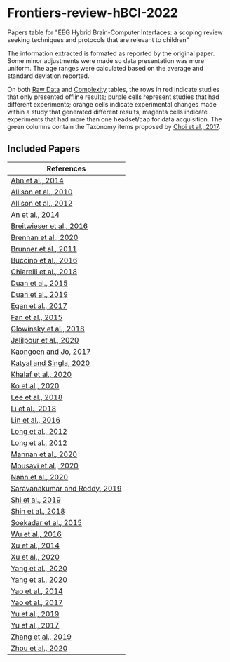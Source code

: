 # Frontiers-review-hBCI-2022
Papers table for "EEG Hybrid Brain-Computer Interfaces: a scoping review seeking techniques and protocols that are relevant to children"

The information extracted is formated as reported by the original paper. Some minor adjustments were made so data presentation was more uniform. The age ranges were calculated based on the average and standard deviation reported.

On both [Raw Data](Raw_extracted_data.xlsx) and [Complexity](Complexity_data.xlsx) tables, the rows in red indicate studies that only presented offline results; purple cells represent studies that had different experiments; orange cells indicate experimental changes made within a study that generated different results; magenta cells indicate experiments that had more than one headset/cap for data acquisition. The green columns contain the Taxonomy items proposed by [Choi et al., 2017](https://journals.plos.org/plosone/article?id=10.1371/journal.pone.0176674).

## Included Papers
| References    	|
|-------------------|
|[Ahn et al., 2014](https://www.scopus.com/inward/record.uri?eid=2-s2.0-84913533967&doi=10.1088%2f1741-2560%2f11%2f6%2f066004&partnerID=40&md5=146db5e42c496b31409499dff3ebd799)|
|[Allison et al., 2010](https://www.scopus.com/inward/record.uri?eid=2-s2.0-77949881203&doi=10.1088%2f1741-2560%2f7%2f2%2f026007&partnerID=40&md5=ce08a85e006fce6e9160f974d80c3855)|
|[Allison et al., 2012](https://www.scopus.com/inward/record.uri?eid=2-s2.0-84864050949&doi=10.1016%2fj.jneumeth.2012.06.022&partnerID=40&md5=07cf4078e6d0f6b45e3b4fada1c0d214)|
|[An et al., 2014](https://www.scopus.com/inward/record.uri?eid=2-s2.0-84908599463&doi=10.1371%2fjournal.pone.0111070&partnerID=40&md5=69a605514b86f38eded63f493d66b2d7)|
|[Breitwieser et al., 2016](https://www.scopus.com/inward/record.uri?eid=2-s2.0-85002142090&doi=10.1088%2f1741-2560%2f13%2f6%2f066015&partnerID=40&md5=01fa16a748e8545afedee46f9d314e85)|
|[Brennan et al., 2020](https://ieeexplore.ieee.org/document/9078355)|
|[Brunner et al., 2011](https://www.scopus.com/inward/record.uri?eid=2-s2.0-79954511953&doi=10.1088%2f1741-2560%2f8%2f2%2f025010&partnerID=40&md5=496cb4d04f926be4df81878fb2b9cb8b)|
|[Buccino et al., 2016](https://www.scopus.com/inward/record.uri?eid=2-s2.0-84953889335&doi=10.1371%2fjournal.pone.0146610&partnerID=40&md5=9fc93e1cb10e088e7b050ba6b43c51f2)|
|[Chiarelli et al., 2018](https://iopscience-iop-org.login.ezproxy.library.ualberta.ca/article/10.1088/1741-2552/aaaf82)|
|[Duan et al., 2015](https://www.scopus.com/inward/record.uri?eid=2-s2.0-84961857261&doi=10.1109%2fTAMD.2015.2434951&partnerID=40&md5=2fe01c5a33e418cc1440d2285c4720c1)|
|[Duan et al., 2019](https://www.frontiersin.org/articles/10.3389/fnbot.2019.00023/full)|
|[Egan et al., 2017](https://www.scopus.com/inward/record.uri?eid=2-s2.0-85031696372&doi=10.1088%2f1741-2552%2faa6bb2&partnerID=40&md5=3cf76d28c6b68772c88cee699295215e)|
|[Fan et al., 2015](https://ieeexplore.ieee.org/document/6847229)|
|[Glowinsky et al., 2018](https://www.scopus.com/inward/record.uri?eid=2-s2.0-85053116383&doi=10.1088%2f2057-1976%2faab29a&partnerID=40&md5=76c834de89044913e85eee832550ff71)|
|[Jalilpour et al., 2020](https://www.sciencedirect.com/science/article/abs/pii/S0169260719307850?via%3Dihub)|
|[Kaongoen and Jo, 2017](https://www.scopus.com/inward/record.uri?eid=2-s2.0-85010198857&doi=10.1016%2fj.jneumeth.2017.01.011&partnerID=40&md5=39e9fa5d007c34848727a4d7d12e8ac7)|
|[Katyal and Singla, 2020](https://www.scopus.com/inward/record.uri?eid=2-s2.0-85079527163&doi=10.1016%2fj.bspc.2020.101884&partnerID=40&md5=fb4e6147f12b920aceaed0052ed59e4c)|
|[Khalaf et al., 2020](https://www.scopus.com/inward/record.uri?eid=2-s2.0-85080952158&doi=10.1007%2f978-3-030-34784-0_15&partnerID=40&md5=93a46037a92c9e98238e79e8726ea78e)|
|[Ko et al., 2020](https://iopscience.iop.org/article/10.1088/1741-2552/abd1c0)|
|[Lee et al., 2018](https://ieeexplore.ieee.org/document/8361842)|
|[Li et al., 2018](https://www.scopus.com/inward/record.uri?eid=2-s2.0-85032456765&doi=10.1109%2fTCDS.2017.2766258&partnerID=40&md5=b70b045b0b82aac9fd85f1aaa75f20ad)|
|[Lin et al., 2016](https://www.scopus.com/inward/record.uri?eid=2-s2.0-84962406471&doi=10.1088%2f1741-2560%2f13%2f2%2f026020&partnerID=40&md5=f9ad0a25d1ae257f28c17a0ca084c837)|
|[Long et al., 2012](https://www.scopus.com/inward/record.uri?eid=2-s2.0-84866114575&doi=10.1109%2fTNSRE.2012.2197221&partnerID=40&md5=2c094bd6c053f346ffb58b4fbb997e4b)|
|[Long et al., 2012](https://www.scopus.com/inward/record.uri?eid=2-s2.0-84555190690&doi=10.1109%2fTBME.2011.2167718&partnerID=40&md5=f497b098c2bb30031e2dab319faf716f)|
|[Mannan et al., 2020](https://www.scopus.com/inward/record.uri?eid=2-s2.0-85079339987&doi=10.3390%2fs20030891&partnerID=40&md5=5146135c46df3acc3e23926fd8c42679)|
|[Mousavi et al., 2020](https://www.scopus.com/inward/record.uri?eid=2-s2.0-85095670016&doi=10.1088%2f1741-2552%2fabaa9d&partnerID=40&md5=f43e3794c0da328f34d6f75eb2865864)|
|[Nann et al., 2020](https://www.scopus.com/inward/record.uri?eid=2-s2.0-85098135409&doi=10.3389%2ffnhum.2020.580105&partnerID=40&md5=1e90a3f6a6aa7b9a9e9bc99a422c4f78)|
|[Saravanakumar and Reddy, 2019](https://www.sciencedirect.com/science/article/abs/pii/S1474034619305671)|
|[Shi et al., 2019](https://link.springer.com/article/10.1007/s00500-018-3670-3)|
|[Shin et al., 2018](https://www.scopus.com/inward/record.uri?eid=2-s2.0-85043786763&doi=10.3389%2ffninf.2018.00005&partnerID=40&md5=85bcf986f6e7fc7a7832f892c01dbdb5)|
|[Soekadar et al., 2015](https://www.scopus.com/inward/record.uri?eid=2-s2.0-84931829638&doi=10.1515%2fbmt-2014-0126&partnerID=40&md5=e55efaeaa142834d5dd5b462762b008b)|
|[Wu et al., 2016](https://www.scopus.com/inward/record.uri?eid=2-s2.0-84979561891&doi=10.1186%2fs12984-016-0179-9&partnerID=40&md5=e33f14fd606610408de04b1db3b75af7)|
|[Xu et al., 2014](https://www.scopus.com/inward/record.uri?eid=2-s2.0-84897455863&doi=10.1088%2f1741-2560%2f11%2f2%2f026014&partnerID=40&md5=365c9b4c2b4f5e0dac3d74cb3818b704)|
|[Xu et al., 2020](https://www.scopus.com/inward/record.uri?eid=2-s2.0-85086895285&doi=10.1109%2fTBME.2020.2975614&partnerID=40&md5=2ec0abed8fbebfd7753cf71a5dc8113b)|
|[Yang et al., 2020](https://www.scopus.com/inward/record.uri?eid=2-s2.0-85087545007&doi=10.1155%2f2020%2f4137283&partnerID=40&md5=28f02cf40c6fcde833d85690d1e3f8e0)|
|[Yang et al., 2020](https://www.mdpi.com/1424-8220/20/19/5474)|
|[Yao et al., 2014](https://www.scopus.com/inward/record.uri?eid=2-s2.0-84904614288&doi=10.1109%2fTBME.2013.2287245&partnerID=40&md5=e04cb6d7a70bb3f8a3b7f9973e4bce10)|
|[Yao et al., 2017](https://www.scopus.com/inward/record.uri?eid=2-s2.0-85029614462&doi=10.1109%2fTNSRE.2017.2684084&partnerID=40&md5=5a8ef80f546e7c25605d6e1b2bceadc2)|
|[Yu et al., 2019](https://www.scopus.com/inward/record.uri?eid=2-s2.0-85067240957&doi=10.1109%2fTNSRE.2019.2914916&partnerID=40&md5=901f07f932aaae979d1350649b4f3989)|
|[Yu et al., 2017](https://www.scopus.com/inward/record.uri?eid=2-s2.0-85032834172&doi=10.1109%2fTNSRE.2017.2766365&partnerID=40&md5=df70cbf02fab9593a2177e3e23fe21c0)|
|[Zhang et al., 2019](https://www.scopus.com/inward/record.uri?eid=2-s2.0-85065593463&doi=10.3389%2ffnbot.2019.00007&partnerID=40&md5=4fc1b6945a9d63d22731b65a566c62cb)|
|[Zhou et al., 2020](https://www.scopus.com/inward/record.uri?eid=2-s2.0-85091263653&doi=10.1109%2fTBME.2020.2972747&partnerID=40&md5=68398961f7d23c41ed212cc7b8c498e7)|